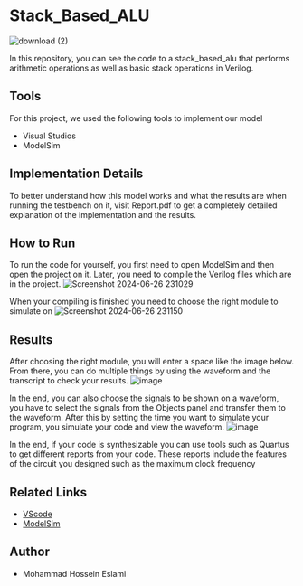 # Stack_Based_ALU
![download (2)](https://github.com/Mohammad-Hossein-Eslami/Stack_Based_ALU/assets/119133038/cf453709-4602-49e0-9f9d-213c6d047c3e)

In this repository, you can see the code to a stack_based_alu that performs arithmetic operations as well as basic stack operations in Verilog.



## Tools
For this project, we used the following tools to implement our model
- Visual Studios
- ModelSim

## Implementation Details
To better understand how this model works and what the results are when running the testbench on it, visit Report.pdf to get a completely detailed explanation of the implementation and the results.

## How to Run
To run the code for yourself, you first need to open ModelSim and then open the project on it. 
Later, you need to compile the Verilog files which are in the project. 
![Screenshot 2024-06-26 231029](https://github.com/Mohammad-Hossein-Eslami/Stack_Based_ALU/assets/119133038/6816cd19-aae5-4fdf-8000-fadb625cd47c)


When your compiling is finished you need to choose the right module to simulate on
![Screenshot 2024-06-26 231150](https://github.com/Mohammad-Hossein-Eslami/Stack_Based_ALU/assets/119133038/47791634-f18a-4a1e-9dad-61d2132c7379)


## Results
After choosing the right module, you will enter a space like the image below. From there, you can do multiple things by using the waveform and the transcript to check your results.
![image](https://github.com/Mohammad-Hossein-Eslami/Stack_Based_ALU/assets/119133038/3fb837cc-dbe7-47ee-ba85-7ba6ad794cf8)

In the end, you can also choose the signals to be shown on a waveform, you have to select the signals from the Objects panel and transfer them to the waveform. After this by setting the time you want to simulate your program, you simulate your code and view the waveform. 
![image](https://github.com/Mohammad-Hossein-Eslami/Stack_Based_ALU/assets/119133038/e881e6e8-d57b-4984-91ad-5656dbb2ad9a)


In the end, if your code is synthesizable you can use tools such as Quartus to get different reports from your code. These reports include the features of the circuit you designed such as the maximum clock frequency


## Related Links
- [VScode](https://code.visualstudio.com/download)
- [ModelSim](https://www.intel.com/content/www/us/en/software-kit/750368/modelsim-intel-fpgas-standard-edition-software-version-18-1.html)

## Author
- Mohammad Hossein Eslami



